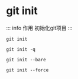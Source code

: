 # git init
::: info 作用
初始化git项目
:::
```git
git init
```
```git
git init -q
```
```git
git init --bare
```
```git
git init --force
```